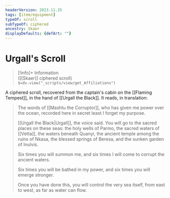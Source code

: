 ```yaml
---
headerVersion: 2023.11.25
tags: [item/equipment]
typeOf: scroll
subTypeOf: ciphered
ancestry: Skaer
displayDefaults: {defArt: ""}
---
```

# Urgall's Scroll
>[!info]+ Information  
> ([[Skaer]] ciphered scroll)  
> `$=dv.view("_scripts/view/get_Affiliations")`

A ciphered scroll, recovered from the captain's cabin on the [[Flaming Tempest]], in the hand of [[Urgall the Black]]. It reads, in translation:

>The words of [[Mashtu the Corruptor]], who has given me power over the ocean, recorded here in secret least I forget my purpose. 
>
>[[Urgall the Black|Urgall]], the voice said. You will go to the sacred places on these seas: the holy wells of Parmo, the sacred waters of [[Vetta]], the waters beneath Quanyi, the ancient temple among the ruins of Nkasa, the blessed springs of Beresa, and the sunken garden of Inulvis.
>
>Six times you will summon me, and six times I will come to corrupt the ancient waters. 
>
>Six times you will be bathed in my power, and six times you will emerge stronger.
>
>Once you have done this, you will control the very sea itself, from east to west, as far as water can flow.